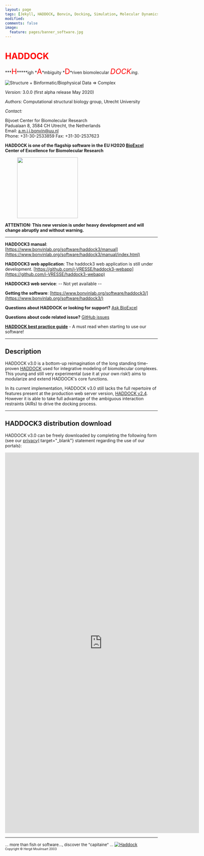 ```yaml
---
layout: page
tags: [Jekyll, HADDOCK, Bonvin, Docking, Simulation, Molecular Dynamics, Structural Biology, Computational Biology, Modelling, Protein Structure]
modified:
comments: false
image:
  feature: pages/banner_software.jpg
---
```


# <font color="RED">HADDOCK</font>

***<font size="+2" color="RED">H</font>*****igh *<font size="+2" color="RED">A</font>*mbiguity *<font size="+2" color="RED">D</font>*riven biomolecular *<font size="+2" color="RED">DOCK</font>*ing**.


![Structure + Binformatic/Biophysical Data => Complex](/images/HADDOCK3-logo.png)  

_Version:_ 3.0.0 (first alpha release May 2020)  

_Authors:_ Computational structural biology group, Utrecht University  

_Contact:_

Bijvoet Center for Biomolecular Research<BR>
Padualaan 8, 3584 CH Utrecht, the Netherlands<BR>
Email: a.m.j.j.bonvin@uu.nl<BR>
Phone: +31-30-2533859
Fax: +31-30-2537623

**HADDOCK is one of the flagship software in the EU H2020 [BioExcel](https://www.bioexcel.eu) Center of Excellence for Biomolecular Research [<figure >
<img src="/images/posts/Logo_bioexcel.png" width="200"> </figure> ](https://www.bioexcel.eu)**


**ATTENTION: This new version is under heavy development and will change abruptly and without warning.**


* * *

**HADDOCK3 manual**: [https://www.bonvinlab.org/software/haddock3/manual](https://www.bonvinlab.org/software/haddock3/manual/index.html)

**HADDOCK3 web application**:  The haddock3 web application is still under development. [https://github.com/i-VRESSE/haddock3-webapp](https://github.com/i-VRESSE/haddock3-webapp)

**HADDOCK3 web service**:  -- Not yet available --

**Getting the software**:  [https://www.bonvinlab.org/software/haddock3/](https://www.bonvinlab.org/software/haddock3/)

**Questions about HADDOCK or looking for support?**  [Ask BioExcel](https://ask.bioexcel.eu)

**Questions about code related issue?**  [GitHub issues](https://github.com/haddocking/haddock3/issues)

[**HADDOCK best practice guide**](/software/bpg) - A must read when starting to use our software!

* * *

## Description

HADDOCK v3.0 is a bottom-up reimagination of the long standing time-proven [HADDOCK](/software/haddock2.2) used for integrative modeling of biomolecular complexes.
This young and still very experimental (use it at your own risk!) aims to modularize and extend HADDOCK's core functions.

In its current implementation, HADDOCK v3.0 still lacks the full repertoire of features present at the production web server version, [HADDOCK v2.4](https://wenmr.science.uu.nl/haddock2.4/).
However it is able to take full advantage of the ambiguous interaction restraints (AIRs) to drive the docking process.

* * *

## HADDOCK3 distribution download

HADDOCK v3.0 can be freely downloaded by completing the following form (see our [privacy](https://wenmr.science.uu.nl/privacy){:target="_blank"} statement regarding the use of our portals):

<iframe src="https://docs.google.com/forms/d/e/1FAIpQLScDcd0rWtuzJ_4nftkDAHoLVwr1IAVwNJGhbaZdTYZ4vWu25w/viewform?embedded=true" width="640" height="1252" frameborder="0" marginheight="0" marginwidth="0">Loading…</iframe>




<hr>

<font size="-1">... more than fish or software..., discover the "capitaine" ...</font> <a href="https://en.wikipedia.org/wiki/Captain_Haddock" style="border-bottom: none;"><img src="/software/haddock2.2/haddock.gif" alt="Haddock"></a>  
<font size="-2">Copyright © Hergé Moulinsart 2003</font>
